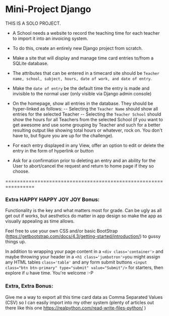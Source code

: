 # Mini-Project Django

THIS IS A SOLO PROJECT.

* A School needs a website to record the teaching time for each teacher to import it into an invoicing system. 

* To do this, create an entirely new Django project from scratch. 

* Make a site that will display and manage time card entries to/from a SQLite database. 

* The attributes that can be entered in a timecard site should be ```Teacher name, school, subject, hours, date of work, and date of entry```.

* Make the ```date of entry``` be the default time the entry is made and invisible to the normal user (only visible via Django admin console)

* On the homepage, show all entries in the database. They should be hyper-linked as follows:
-- Selecting the ```Teacher Name``` should show all entries for the selected Teacher
-- Selecting the ```Teacher School``` should show the hours for all Teachers from the selected School (if you want to get awesome and use some grouping by Teacher and such for a better resulting output like showing total hours or whatever, rock on. You don't have to, but figure you are up for the challenge).

* For each entry displayed in any View, offer an option to edit or delete the entry in the form of hyperlink or button

* Ask for a confirmation prior to deleting an entry and an ability for the User to abort/cancel the request and return to home page if they so choose.

================================================================

### Extra HAPPY HAPPY JOY JOY Bonus: 

Functionality is the key and what matters most for grade. Can be ugly as all get out if works, but aesthetics do matter in app design so make the app as visually appealing as time allows. 

Feel free to use your own CSS and/or basic BootStrap (https://getbootstrap.com/docs/4.3/getting-started/introduction/) to gussy things up. 

In addition to wrapping your page content in a ```<div class='container'>``` and maybe throwing your header in a ```<h1 class='jumbotron'>```you might assign any HTML tables ```class='table'``` and any form submit buttons ```<input class="btn btn-primary" type="submit" value="Submit"/>``` for starters, then explore if u have time. You're welcome :-P 

### Extra, Extra Bonus:
Give me a way to export all this time card data as Comma Separated Values (CSV) so I can easily import into my other system (plenty of articles out there like this one https://realpython.com/read-write-files-python/ )



